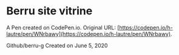 # Berru site vitrine

A Pen created on CodePen.io. Original URL: [https://codepen.io/h-lautre/pen/WNrbawy](https://codepen.io/h-lautre/pen/WNrbawy).

Github/berru-g
Created on June 5, 2020
